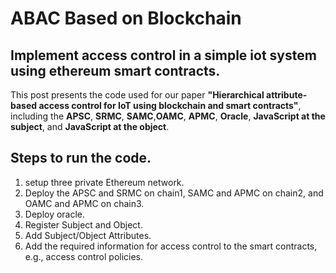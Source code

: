 # ABAC Based on Blockchain
## Implement access control in a simple iot system using ethereum smart contracts.

This post presents the code used for our paper **"Hierarchical attribute-based access control for IoT using blockchain and smart contracts"**, including the **APSC**, **SRMC**, **SAMC**,**OAMC**, **APMC**, **Oracle**, **JavaScript at the subject**, and **JavaScript at the object**.

## Steps to run the code.
1. setup three private Ethereum network.
2. Deploy the APSC and SRMC on chain1, SAMC and APMC on chain2, and OAMC and APMC on chain3.
3. Deploy oracle.
4. Register Subject and Object.
5. Add Subject/Object Attributes.
6. Add the required information for access control to the smart contracts, e.g., access control policies.
